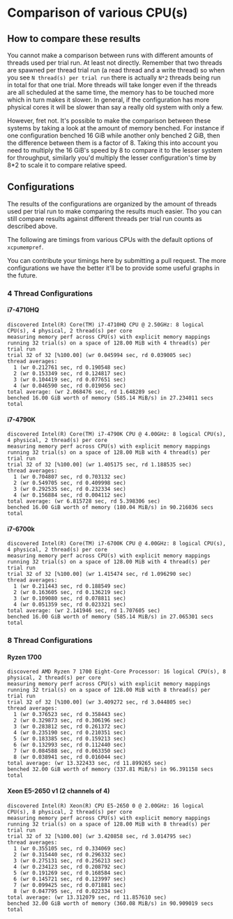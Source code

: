 # Comparison of various CPU(s)

## How to compare these results

You cannot make a comparison between runs with different amounts of threads
used per trial run. At least not directly. Remember that two threads are
spawned per thread trial run (a read thread and a write thread) so when
you see `N thread(s) per trial run` there is actually `N*2` threads being
run in total for that one trial. More threads will take longer even if
the threads are all scheduled at the same time, the memory has to be
touched more which in turn makes it slower. In general, if the configuration
has more physical cores it will be slower than say a really old system
with only a few.

However, fret not. It's possible to make the comparison between these
systems by taking a look at the amount of memory benched. For instance
if one configuration benched 16 GiB while another only benched 2 GiB,
then the difference between them is a factor of 8. Taking this into
account you need to multiply the 16 GiB's speed by 8 to compare it to
the lesser system for throughput, similarly you'd multiply the lesser
configuration's time by 8*2 to scale it to compare relative speed.

## Configurations

The results of the configurations are organized by the amount of threads
used per trial run to make comparing the results much easier. Tho
you can still compare results against different threads per trial run
counts as described above.

The following are timings from various CPUs with the default options
of `xcpumempref`.

You can contribute your timings here by submitting a pull request. The
more configurations we have the better it'll be to provide some useful
graphs in the future.

### 4 Thread Configurations

#### i7-4710HQ
```
discovered Intel(R) Core(TM) i7-4710HQ CPU @ 2.50GHz: 8 logical CPU(s), 4 physical, 2 thread(s) per core
measuring memory perf across CPU(s) with explicit memory mappings
running 32 trial(s) on a space of 128.00 MiB with 4 thread(s) per trial run
trial 32 of 32 [%100.00] (wr 0.045994 sec, rd 0.039005 sec)
thread averages:
  1 (wr 0.212761 sec, rd 0.190548 sec)
  2 (wr 0.153349 sec, rd 0.124817 sec)
  3 (wr 0.104419 sec, rd 0.077651 sec)
  4 (wr 0.046590 sec, rd 0.019056 sec)
total average: (wr 2.068476 sec, rd 1.648289 sec)
benched 16.00 GiB worth of memory (585.14 MiB/s) in 27.234011 secs total
```

#### i7-4790K
```
discovered Intel(R) Core(TM) i7-4790K CPU @ 4.00GHz: 8 logical CPU(s), 4 physical, 2 thread(s) per core
measuring memory perf across CPU(s) with explicit memory mappings
running 32 trial(s) on a space of 128.00 MiB with 4 thread(s) per trial run
trial 32 of 32 [%100.00] (wr 1.405175 sec, rd 1.188535 sec)
thread averages:
  1 (wr 0.704807 sec, rd 0.703132 sec)
  2 (wr 0.549705 sec, rd 0.409998 sec)
  3 (wr 0.292535 sec, rd 0.232334 sec)
  4 (wr 0.156884 sec, rd 0.004112 sec)
total average: (wr 6.815728 sec, rd 5.398306 sec)
benched 16.00 GiB worth of memory (180.04 MiB/s) in 90.216036 secs total
```

#### i7-6700k
```
discovered Intel(R) Core(TM) i7-6700K CPU @ 4.00GHz: 8 logical CPU(s), 4 physical, 2 thread(s) per core
measuring memory perf across CPU(s) with explicit memory mappings
running 32 trial(s) on a space of 128.00 MiB with 4 thread(s) per trial run
trial 32 of 32 [%100.00] (wr 1.415474 sec, rd 1.096290 sec)
thread averages:
  1 (wr 0.211443 sec, rd 0.188549 sec)
  2 (wr 0.163605 sec, rd 0.136219 sec)
  3 (wr 0.109080 sec, rd 0.078811 sec)
  4 (wr 0.051359 sec, rd 0.023321 sec)
total average: (wr 2.141946 sec, rd 1.707605 sec)
benched 16.00 GiB worth of memory (585.14 MiB/s) in 27.065301 secs total
```

### 8 Thread Configurations

#### Ryzen 1700
```
discovered AMD Ryzen 7 1700 Eight-Core Processor: 16 logical CPU(s), 8 physical, 2 thread(s) per core
measuring memory perf across CPU(s) with explicit memory mappings
running 32 trial(s) on a space of 128.00 MiB with 8 thread(s) per trial run
trial 32 of 32 [%100.00] (wr 3.409272 sec, rd 3.044805 sec)
thread averages:
  1 (wr 0.376523 sec, rd 0.358443 sec)
  2 (wr 0.329873 sec, rd 0.306196 sec)
  3 (wr 0.283812 sec, rd 0.261372 sec)
  4 (wr 0.235190 sec, rd 0.210351 sec)
  5 (wr 0.183385 sec, rd 0.159213 sec)
  6 (wr 0.132993 sec, rd 0.112440 sec)
  7 (wr 0.084588 sec, rd 0.063350 sec)
  8 (wr 0.038941 sec, rd 0.016044 sec)
total average: (wr 13.322433 sec, rd 11.899265 sec)
benched 32.00 GiB worth of memory (337.81 MiB/s) in 96.391158 secs total
```

#### Xeon E5-2650 v1 (2 channels of 4)
```
discovered Intel(R) Xeon(R) CPU E5-2650 0 @ 2.00GHz: 16 logical CPU(s), 8 physical, 2 thread(s) per core
measuring memory perf across CPU(s) with explicit memory mappings
running 32 trial(s) on a space of 128.00 MiB with 8 thread(s) per trial run
trial 32 of 32 [%100.00] (wr 3.420858 sec, rd 3.014795 sec)
thread averages:
  1 (wr 0.355105 sec, rd 0.334069 sec)
  2 (wr 0.315440 sec, rd 0.296332 sec)
  3 (wr 0.275131 sec, rd 0.256213 sec)
  4 (wr 0.234123 sec, rd 0.208792 sec)
  5 (wr 0.191269 sec, rd 0.168584 sec)
  6 (wr 0.145721 sec, rd 0.123997 sec)
  7 (wr 0.099425 sec, rd 0.071881 sec)
  8 (wr 0.047795 sec, rd 0.022334 sec)
total average: (wr 13.312079 sec, rd 11.857610 sec)
benched 32.00 GiB worth of memory (360.08 MiB/s) in 90.909019 secs total
```

